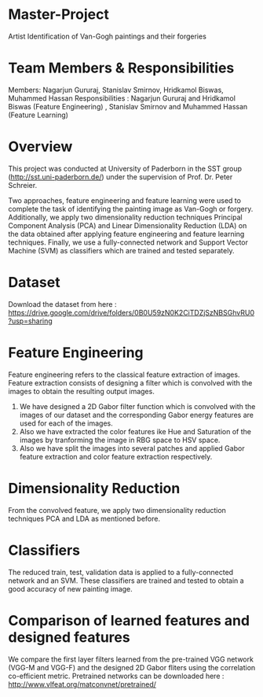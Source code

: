 # Master-Project
Artist Identification of Van-Gogh paintings and their forgeries 

# Team Members & Responsibilities

Members: Nagarjun Gururaj, Stanislav Smirnov, Hridkamol Biswas, Muhammed Hassan
Responsibilities : Nagarjun Gururaj and Hridkamol Biswas (Feature Engineering) , Stanislav Smirnov and Muhammed Hassan (Feature Learning)

# Overview
This project was conducted at University of Paderborn in the SST group (http://sst.uni-paderborn.de/) under the supervision of Prof. Dr. Peter Schreier. 

Two approaches, feature engineering and feature learning were used to complete the task of identifying the painting image as Van-Gogh or forgery. Additionally, we apply two dimensionality reduction techniques Principal Component Analysis (PCA) and Linear Dimensionality Reduction (LDA) on the data obtained after applying feature engineering and feature learning techniques. Finally, we use a fully-connected network and Support Vector Machine (SVM) as classifiers which are trained and tested separately.

# Dataset

Download the dataset from here :  https://drive.google.com/drive/folders/0B0U59zN0K2CiTDZjSzNBSGhvRU0?usp=sharing

# Feature Engineering 
Feature engineering refers to the classical feature extraction of images. Feature extraction consists of designing a filter which is convolved with the images to obtain the resulting output images. 

1) We have designed a 2D Gabor filter function which is convolved with the images of our dataset and the corresponding Gabor energy features are used for each of the images.
2) Also we have extracted the color features ike Hue and Saturation of the images by tranforming the image in RBG space to HSV space.
3) Also we have split the images into several patches and applied Gabor feature extraction and color feature extraction respectively.

# Dimensionality Reduction 

From the convolved feature, we apply two dimensionality reduction techniques PCA and LDA as mentioned before.

# Classifiers

The reduced train, test, validation data is applied to a fully-connected network and an SVM. These classifiers are trained and tested to obtain a good accuracy of new painting image.

# Comparison of learned features and designed features

We compare the first layer filters learned from the pre-trained VGG network (VGG-M and VGG-F) and the designed 2D Gabor fliters using the correlation co-efficient metric. Pretrained networks can be downloaded here : http://www.vlfeat.org/matconvnet/pretrained/

